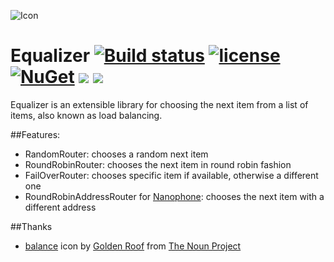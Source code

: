 ![Icon](http://i.imgur.com/WnKfKOC.png?1) 
# Equalizer [![Build status](https://ci.appveyor.com/api/projects/status/sj7voayxy3c002an?svg=true)](https://ci.appveyor.com/project/lvermeulen/equalizer) [![license](https://img.shields.io/github/license/lvermeulen/Equalizer.svg?maxAge=2592000)](https://github.com/lvermeulen/Equalizer/blob/master/LICENSE) [![NuGet](https://img.shields.io/nuget/v/Equalizer.Core.svg?maxAge=2592000)](https://www.nuget.org/packages/Equalizer.Core/)  ![](https://img.shields.io/badge/.net-4.5.1-yellowgreen.svg) ![](https://img.shields.io/badge/netstandard-1.6-yellowgreen.svg)
Equalizer is an extensible library for choosing the next item from a list of items, also known as load balancing.

##Features:
* RandomRouter: chooses a random next item
* RoundRobinRouter: chooses the next item in round robin fashion
* FailOverRouter: chooses specific item if available, otherwise a different one
* RoundRobinAddressRouter for [Nanophone](https://github.com/lvermeulen/Nanophone): chooses the next item with a different address

##Thanks
* [balance](https://thenounproject.com/term/balance/203869/) icon by [Golden Roof](https://thenounproject.com/goldenroof/) from [The Noun Project](https://thenounproject.com)
